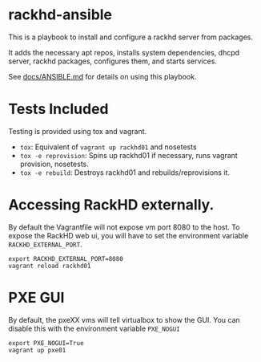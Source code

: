 
# rackhd-ansible

This is a playbook to install and configure a rackhd server from packages.

It adds the necessary apt repos, installs system dependencies,
dhcpd server, rackhd packages, configures them, and starts services.

See [docs/ANSIBLE.md](docs/ANSIBLE.md) for details on using this playbook.

# Tests Included

Testing is provided using tox and vagrant. 

 - `tox`: Equivalent of `vagrant up rackhd01` and nosetests
 - `tox -e reprovision`: Spins up rackhd01 if necessary, runs vagrant provision, nosetests.
 - `tox -e rebuild`: Destroys rackhd01 and rebuilds/reprovisions it.

# Accessing RackHD externally.

By default the Vagrantfile will not expose vm port 8080 to the host. To expose the RackHD
web ui, you will have to set the environment variable `RACKHD_EXTERNAL_PORT`.

    export RACKHD_EXTERNAL_PORT=8080
    vagrant reload rackhd01
    
# PXE GUI

By default, the pxeXX vms will tell virtualbox to show the GUI. You can disable this
with the environment variable `PXE_NOGUI`

    export PXE_NOGUI=True
    vagrant up pxe01
    

    
